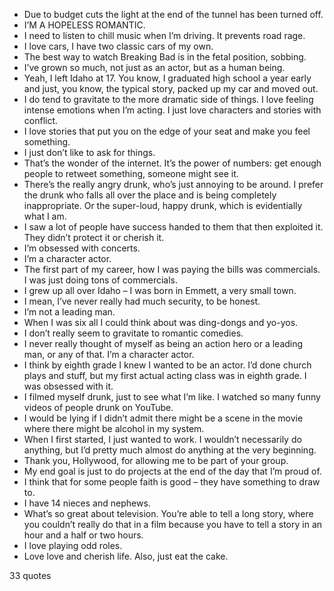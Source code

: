  - Due to budget cuts the light at the end of the tunnel has been turned off.
 - I’M A HOPELESS ROMANTIC.
 - I need to listen to chill music when I’m driving. It prevents road rage.
 - I love cars, I have two classic cars of my own.
 - The best way to watch Breaking Bad is in the fetal position, sobbing.
 - I’ve grown so much, not just as an actor, but as a human being.
 - Yeah, I left Idaho at 17. You know, I graduated high school a year early and just, you know, the typical story, packed up my car and moved out.
 - I do tend to gravitate to the more dramatic side of things. I love feeling intense emotions when I’m acting. I just love characters and stories with conflict.
 - I love stories that put you on the edge of your seat and make you feel something.
 - I just don’t like to ask for things.
 - That’s the wonder of the internet. It’s the power of numbers: get enough people to retweet something, someone might see it.
 - There’s the really angry drunk, who’s just annoying to be around. I prefer the drunk who falls all over the place and is being completely inappropriate. Or the super-loud, happy drunk, which is evidentially what I am.
 - I saw a lot of people have success handed to them that then exploited it. They didn’t protect it or cherish it.
 - I’m obsessed with concerts.
 - I’m a character actor.
 - The first part of my career, how I was paying the bills was commercials. I was just doing tons of commercials.
 - I grew up all over Idaho – I was born in Emmett, a very small town.
 - I mean, I’ve never really had much security, to be honest.
 - I’m not a leading man.
 - When I was six all I could think about was ding-dongs and yo-yos.
 - I don’t really seem to gravitate to romantic comedies.
 - I never really thought of myself as being an action hero or a leading man, or any of that. I’m a character actor.
 - I think by eighth grade I knew I wanted to be an actor. I’d done church plays and stuff, but my first actual acting class was in eighth grade. I was obsessed with it.
 - I filmed myself drunk, just to see what I’m like. I watched so many funny videos of people drunk on YouTube.
 - I would be lying if I didn’t admit there might be a scene in the movie where there might be alcohol in my system.
 - When I first started, I just wanted to work. I wouldn’t necessarily do anything, but I’d pretty much almost do anything at the very beginning.
 - Thank you, Hollywood, for allowing me to be part of your group.
 - My end goal is just to do projects at the end of the day that I’m proud of.
 - I think that for some people faith is good – they have something to draw to.
 - I have 14 nieces and nephews.
 - What’s so great about television. You’re able to tell a long story, where you couldn’t really do that in a film because you have to tell a story in an hour and a half or two hours.
 - I love playing odd roles.
 - Love love and cherish life. Also, just eat the cake.

33 quotes